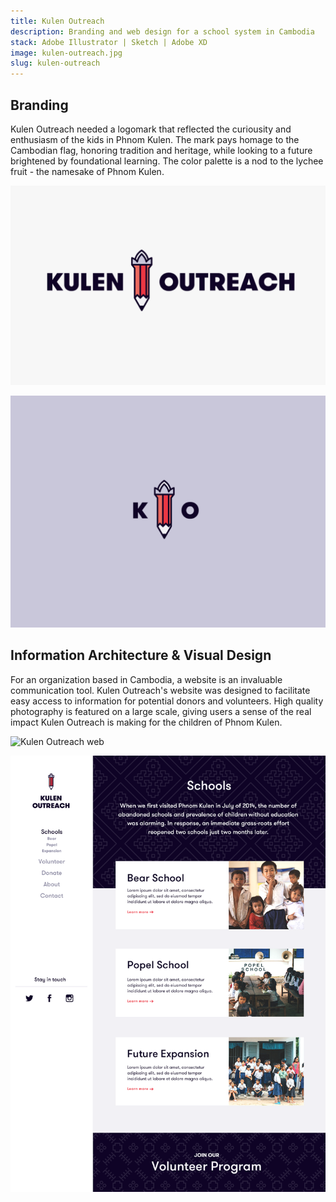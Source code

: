 ```yaml
---
title: Kulen Outreach
description: Branding and web design for a school system in Cambodia
stack: Adobe Illustrator | Sketch | Adobe XD
image: kulen-outreach.jpg
slug: kulen-outreach
---
```


## Branding

Kulen Outreach needed a logomark that reflected the curiousity and enthusiasm of the kids in Phnom Kulen. The mark pays homage to the Cambodian flag, honoring tradition and heritage, while looking to a future brightened by foundational learning. The color palette is a nod to the lychee fruit - the namesake of Phnom Kulen.

![Kulen Outreach logo](../images/ko_logo.png)

![Kulen Outreach small logomark](../images/ko_small.png)

## Information Architecture & Visual Design

For an organization based in Cambodia, a website is an invaluable communication tool. Kulen Outreach's website was designed to facilitate easy access to information for potential donors and volunteers. High quality photography is featured on a large scale, giving users a sense of the real impact Kulen Outreach is making for the children of Phnom Kulen.

![Kulen Outreach web](../images/ko_web.png)

![Kulen Outreach web - schools](../images/ko_web_schools.png)
